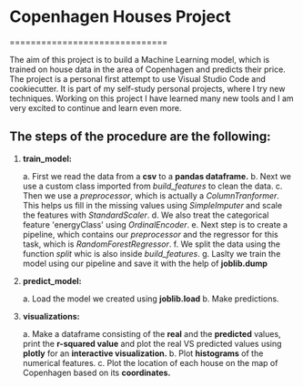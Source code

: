 # Copenhagen Houses Project
==============================

The aim of this project is to build a Machine Learning model, which is trained on house data in the area of Copenhagen and predicts their price. The project is a personal first attempt to use Visual Studio Code and cookiecutter. It is part of my self-study personal projects, where I try new techniques. Working on this project I have learned many new tools and I am very excited to continue and learn even more.


## The steps of the procedure are the following:

1. **train_model:**
    
    a. First we read the data from a **csv** to a **pandas dataframe.**
    b. Next we use a custom class imported from *build_features* to clean the data. 
    c. Then we use a *preprocessor*, which is actually a *ColumnTranformer*. This helps us fill in the missing values using *SimpleImputer* and scale the features with *StandardScaler*.
    d. We also treat the categorical feature 'energyClass' using *OrdinalEncoder*.
    e. Next step is to create a pipeline, which contains our *preprocessor* and the regressor for this task, which is *RandomForestRegressor*.
    f. We split the data using the function *split* whic is also inside *build_features*.
    g. Laslty we train the model using our pipeline and save it with the help of **joblib.dump**

2. **predict_model:**

    a. Load the model we created using **joblib.load**
    b. Make predictions.

3. **visualizations:**

    a. Make a dataframe consisting of the **real** and the **predicted** values, print the **r-squared value** and plot the real VS predicted values using **plotly** for an **interactive visualization.**
    b. Plot **histograms** of the numerical features.
    c. Plot the location of each house on the map of Copenhagen based on its **coordinates.**


